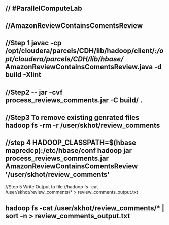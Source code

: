 // #ParallelComputeLab
----------------------------------------------------------------
//AmazonReviewContainsComentsReview
----------------------------------------------------------------
//Step 1
javac -cp /opt/cloudera/parcels/CDH/lib/hadoop/client/*:/opt/cloudera/parcels/CDH/lib/hbase/* AmazonReviewContainsComentsReview.java -d build -Xlint
----------------------------------------------------------------
//Step2 --
jar -cvf process_reviews_comments.jar -C build/ .
----------------------------------------------------------------
//Step3 To remove existing genrated files
hadoop fs -rm -r /user/skhot/review_comments
----------------------------------------------------------------
//step 4
HADOOP_CLASSPATH=$(hbase mapredcp):/etc/hbase/conf hadoop jar process_reviews_comments.jar AmazonReviewContainsComentsReview '/user/skhot/review_comments'
----------------------------------------------------------------
//Step 5 Write Output to file
//hadoop fs -cat /user/skhot/review_comments/* > review_comments_output.txt

hadoop fs -cat /user/skhot/review_comments/* | sort -n > review_comments_output.txt
----------------------------------------------------------------
